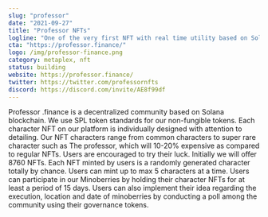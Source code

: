 ```yaml
---
slug: "professor"
date: "2021-09-27"
title: "Professor NFTs"
logline: "One of the very first NFT with real time utility based on Solana ecosystem"
cta: "https://professor.finance/"
logo: /img/professor-finance.png
category: metaplex, nft
status: building
website: https://professor.finance/
twitter: https://twitter.com/professornfts
discord: https://discord.com/invite/AE8f99df
---
```


Professor .finance is a decentralized community based on Solana blockchain. We use SPL token standards for our non-fungible tokens. Each character NFT on our platform is individually designed with attention to detailing. Our NFT characters range from common characters to super rare character such as The professor, which will 10-20% expensive as compared to regular NFTs. Users are encouraged to try their luck. Initially we will offer 8760 NFTs. Each NFT minted by users is a randomly generated character totally by chance. Users can mint up to max 5 characters at a time. Users can participate in our Minoberries by holding their character NFTs for at least a period of 15 days. Users can also implement their idea regarding the execution, location and date of minoberries by conducting a poll among the community using their governance tokens.